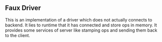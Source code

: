 ## Faux Driver

This is an implementation of a driver which does not actually connects to backend. It lies to runtime that it has connected and store ops in memory. It provides some services of server like stamping ops and sending them back to
the client.